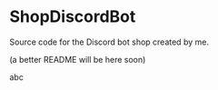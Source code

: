 # ShopDiscordBot

Source code for the Discord bot shop created by me.

(a better README will be here soon)

abc
